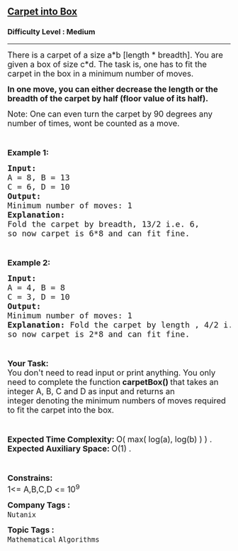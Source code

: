 <h2><a href="https://practice.geeksforgeeks.org/problems/230d87552a332a2970b2092451334a007f2b0eec/1">Carpet into Box</a></h2><h3>Difficulty Level : Medium</h3><hr><div class="problems_problem_content__Xm_eO"><p><span style="font-size:18px">There is a carpet&nbsp;of a size a*b [length * breadth]. You are given a box of size c*d.&nbsp;The task is, one has to fit the carpet in the box in a minimum number of moves.&nbsp;</span></p>

<p><span style="font-size:18px"><strong>In one move, you can either decrease the length or the breadth of the carpet by half (floor value of its half).</strong></span></p>

<p><span style="font-size:18px">Note:&nbsp;One can even turn the carpet by 90 degrees any number of times, wont be counted as a move.</span></p>

<p>&nbsp;</p>

<p><strong><span style="font-size:18px">Example 1:</span></strong></p>

<pre><span style="font-size:18px"><strong>Input:</strong>
A = 8, B = 13
C = 6, D = 10</span>
<span style="font-size:18px"><strong>Output:</strong>
Minimum number of moves: 1
<strong>Explanation:</strong>
Fold the carpet by breadth, 13/2 i.e. 6, 
so now carpet is 6*8 and can fit fine.</span>
</pre>

<p>&nbsp;</p>

<p><strong><span style="font-size:18px">Example 2:</span></strong></p>

<pre><span style="font-size:18px"><strong>Input:
</strong>A = 4, B = 8
C = 3, D = 10</span>
<span style="font-size:18px"><strong>Output:
</strong>Minimum number of moves: 1
<strong>Explanation:</strong> Fold the carpet by length , 4/2 i.e. 2,
so now carpet is 2*8 and can fit fine.</span>
</pre>

<p>&nbsp;</p>

<p><span style="font-size:18px"><strong>Your Task:</strong></span><br>
<span style="font-size:18px">You don't need to read input or print anything.&nbsp;You only need to complete the function<strong> carpetBox()&nbsp;</strong>that takes an integer A, B, C and D&nbsp;as input and returns an integer&nbsp;denoting the minimum numbers of moves required to fit the carpet into the box.</span></p>

<p>&nbsp;</p>

<p><span style="font-size:18px"><strong>Expected Time Complexity:&nbsp;</strong>O( max( log(a), log(b) ) ) .<br>
<strong>Expected Auxiliary Space:&nbsp;</strong>O(1) .</span></p>

<p>&nbsp;</p>

<p><span style="font-size:18px"><strong>Constrains:</strong><br>
1&lt;= A,B,C,D &lt;= 10<sup>9</sup></span></p>
</div><p><span style=font-size:18px><strong>Company Tags : </strong><br><code>Nutanix</code>&nbsp;<br><p><span style=font-size:18px><strong>Topic Tags : </strong><br><code>Mathematical</code>&nbsp;<code>Algorithms</code>&nbsp;